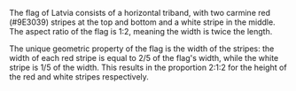 The flag of Latvia consists of a horizontal triband, with two carmine red (#9E3039) stripes at the top and bottom and a white stripe in the middle. The aspect ratio of the flag is 1:2, meaning the width is twice the length.

The unique geometric property of the flag is the width of the stripes: the width of each red stripe is equal to 2/5 of the flag's width, while the white stripe is 1/5 of the width. This results in the proportion 2:1:2 for the height of the red and white stripes respectively.